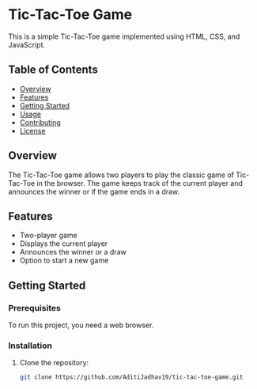 # Tic-Tac-Toe Game

This is a simple Tic-Tac-Toe game implemented using HTML, CSS, and JavaScript.

## Table of Contents

- [Overview](#overview)
- [Features](#features)
- [Getting Started](#getting-started)
- [Usage](#usage)
- [Contributing](#contributing)
- [License](#license)

## Overview

The Tic-Tac-Toe game allows two players to play the classic game of Tic-Tac-Toe in the browser. The game keeps track of the current player and announces the winner or if the game ends in a draw.

## Features

- Two-player game
- Displays the current player
- Announces the winner or a draw
- Option to start a new game

## Getting Started

### Prerequisites

To run this project, you need a web browser.

### Installation

1. Clone the repository:
   ```sh
   git clone https://github.com/AditiJadhav19/tic-tac-toe-game.git
